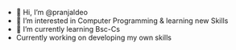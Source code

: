 - 👋 Hi, I’m @pranjaldeo
- 👀 I’m interested in Computer Programming & learning new Skills
- 🌱 I’m currently learning Bsc-Cs
- Currently working on developing my own skills

<!---
pranju-deo/pranju-deo is a ✨ special ✨ repository because its `README.md` (this file) appears on your GitHub profile.
You can click the Preview link to take a look at your changes.
--->
